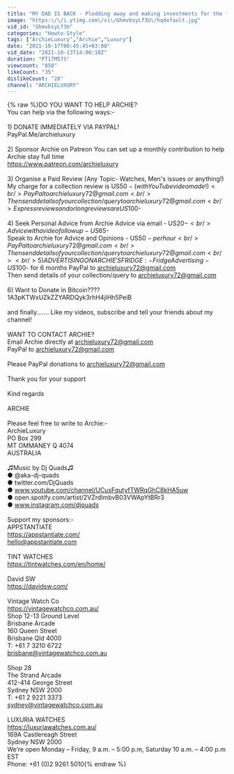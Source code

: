 ```yaml
---
title: "MY DAD IS BACK - Plodding away and making investments for the future"
image: "https:\/\/i.ytimg.com\/vi\/GhmvbsyLf3U\/hqdefault.jpg"
vid_id: "GhmvbsyLf3U"
categories: "Howto-Style"
tags: ["ArchieLuxury","Archie","Luxury"]
date: "2021-10-17T00:45:45+03:00"
vid_date: "2021-10-13T14:00:10Z"
duration: "PT17M57S"
viewcount: "858"
likeCount: "35"
dislikeCount: "28"
channel: "ARCHIELUXURY"
---
```

{% raw %}DO YOU WANT TO HELP ARCHIE? <br />You can help via the following ways:- <br /><br />1) DONATE IMMEDIATELY VIA PAYPAL! <br />PayPal.Me/archieluxury <br /><br />2) Sponsor Archie on Patreon You can set up a monthly contribution to help Archie stay full time <br /><a rel="nofollow" target="blank" href="https://www.patreon.com/archieluxury">https://www.patreon.com/archieluxury</a><br /><br />3) Organise a Paid Review (Any Topic- Watches, Men's issues or anything!) <br />My charge for a collection review is US$50- (with YouTube video made!) <br />PayPal to archieluxury72@gmail.com <br />Then send details of your collection/query to archieluxury72@gmail.com <br />Express reviews and or long reviews are US$100-<br /><br />4) Seek Personal Advice from Archie Advice via email - US$20- <br />Advice with a video follow up - US$65- <br />Speak to Archie for Advice and Opinions - US$50- per hour <br />PayPal to archieluxury72@gmail.com <br />Then send details of your collection/query to archieluxury72@gmail.com <br /><br />5) ADVERTISING ON ARCHIE'S FRIDGE:- Fridge Advertising - US$100- for 6 months PayPal to archieluxury72@gmail.com <br />Then send details of your collection/query to archieluxury72@gmail.com <br /><br />6) Want to Donate in Bitcoin????<br />1A3pKTWxUZkZZYARDQyk3rhH4jiHh5PeiB<br /><br />and finally....... Like my videos, subscribe and tell your friends about my channel! <br /><br />WANT TO CONTACT ARCHIE? <br />Email Archie directly at archieluxury72@gmail.com <br />PayPal to archieluxury72@gmail.com <br /><br />Please PayPal donations to archieluxury72@gmail.com <br /><br />Thank you for your support <br /><br />Kind regards <br /><br />ARCHIE <br /><br />Please feel free to write to Archie:- <br />ArchieLuxury <br />PO Box 299 <br />MT OMMANEY Q 4074 <br />AUSTRALIA<br /><br />♫Music by Dj Quads♫<br />● @aka-dj-quads<br />● twitter.com/DjQuads<br />● www.youtube.com/channel/UCusFqutyfTWRqGhC8kHA5uw<br />● open.spotify.com/artist/2VZrdImbvB03VWApYtBRr3<br />● www.instagram.com/djquads<br /><br />Support my sponsors:-<br />APPSTANTIATE<br /><a rel="nofollow" target="blank" href="https://appstantiate.com/">https://appstantiate.com/</a><br />hello@appstantiate.com<br /><br />TINT WATCHES<br /><a rel="nofollow" target="blank" href="https://tintwatches.com/en/home/">https://tintwatches.com/en/home/</a><br /><br />David SW<br /><a rel="nofollow" target="blank" href="https://davidsw.com/">https://davidsw.com/</a><br /><br />Vintage Watch Co<br /><a rel="nofollow" target="blank" href="https://vintagewatchco.com.au/">https://vintagewatchco.com.au/</a><br />Shop 12-13 Ground Level<br />Brisbane Arcade<br />160 Queen Street<br />Brisbane Qld 4000 <br />T: +61 7 3210 6722 <br />brisbane@vintagewatchco.com.au<br /><br />Shop 28<br />The Strand Arcade<br />412-414 George Street<br />Sydney NSW 2000<br />T: +61 2 9221 3373<br />sydney@vintagewatchco.com.au<br /><br />LUXURIA WATCHES<br /><a rel="nofollow" target="blank" href="https://luxuriawatches.com.au/">https://luxuriawatches.com.au/</a><br />169A Castlereagh Street<br />Sydney NSW 2000<br />We’re open Monday – Friday, 9 a.m. – 5:00 p.m, Saturday 10 a.m. – 4:00 p.m EST<br />Phone: +61 (0)2 9261 5010{% endraw %}
